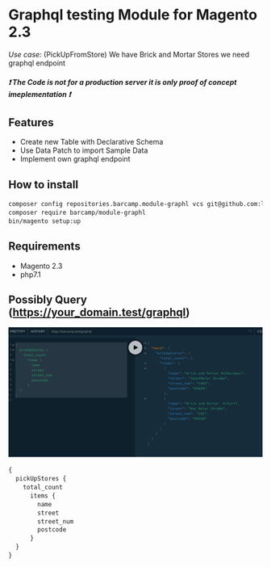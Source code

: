 # Graphql testing Module for Magento 2.3

*Use case:* (PickUpFromStore)
We have Brick and Mortar Stores we need graphql endpoint

##### :exclamation: The Code is not for a **production server** it is only **proof of concept** imeplementation :exclamation: 

## Features
- Create new Table with Declarative Schema
- Use Data Patch to import Sample Data
- Implement own graphql endpoint 

## How to install
```bash
composer config repositories.barcamp.module-graphl vcs git@github.com:larsroettig/Barcamp_Graphl.git
composer require barcamp/module-graphl
bin/magento setup:up
```
## Requirements
- Magento 2.3
- php7.1


## Possibly Query (https://your_domain.test/graphql)

![GraphQL_Playground](https://github.com/larsroettig/barcamp-module-graphl/blob/master/doc/GraphQL_Playground.png)

```graphql 
{
  pickUpStores {
    total_count
      items {
        name
        street
        street_num
        postcode
      }
  }
}
```


